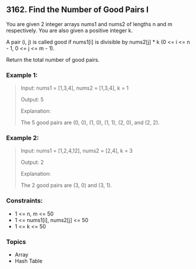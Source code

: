 ## 3162. Find the Number of Good Pairs I
You are given 2 integer arrays nums1 and nums2 of lengths n and m respectively. You are also given a positive integer k.

A pair (i, j) is called good if nums1[i] is divisible by nums2[j] * k (0 <= i <= n - 1, 0 <= j <= m - 1).

Return the total number of good pairs.

### Example 1:

> Input: nums1 = [1,3,4], nums2 = [1,3,4], k = 1
> 
> Output: 5
> 
> Explanation:
> 
> The 5 good pairs are (0, 0), (1, 0), (1, 1), (2, 0), and (2, 2).

### Example 2:

> Input: nums1 = [1,2,4,12], nums2 = [2,4], k = 3
> 
> Output: 2
> 
> Explanation:
> 
> The 2 good pairs are (3, 0) and (3, 1).

### Constraints:

- 1 <= n, m <= 50
- 1 <= nums1[i], nums2[j] <= 50
- 1 <= k <= 50


### Topics
- Array
- Hash Table